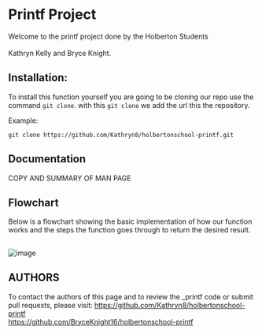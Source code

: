 # Printf Project

Welcome to the printf project done by the Holberton Students <br>
<br>
Kathryn Kelly and Bryce Knight.

## Installation:

To install this function yourself you are going to be cloning our repo use the command `git clone`.
with this `git clone` we add the url this the repository.

Example:

`git clone https://github.com/Kathryn8/holbertonschool-printf.git`
<br>

## Documentation 
 COPY AND SUMMARY OF MAN PAGE
 
## Flowchart 
Below is a flowchart showing the basic implementation of how our function works
and the steps the function goes through to return the desired result.
##
![image](https://user-images.githubusercontent.com/124347057/229001812-5c3381ea-edde-4dc7-813f-228230a882a6.png)

## AUTHORS
To contact the authors of this page and to review the _printf code or submit pull requests, please visit:
https://github.com/Kathryn8/holbertonschool-printf <br>
https://github.com/BryceKnight16/holbertonschool-printf
 
